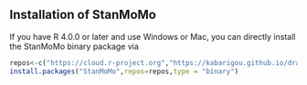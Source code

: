 ## Installation of StanMoMo

If you have R 4.0.0 or later and use Windows or Mac, you can directly
install the StanMoMo binary package via

``` r
repos<-c("https://cloud.r-project.org","https://kabarigou.github.io/drat")
install.packages("StanMoMo",repos=repos,type = "binary")
```
